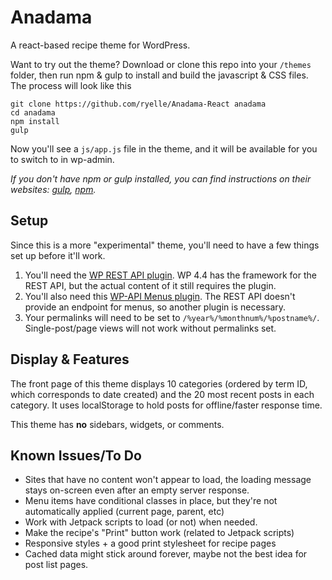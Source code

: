 Anadama
=======

A react-based recipe theme for WordPress.

Want to try out the theme? Download or clone this repo into your `/themes` folder, then run npm & gulp to install and build the javascript & CSS files. The process will look like this

	git clone https://github.com/ryelle/Anadama-React anadama
	cd anadama
	npm install
	gulp

Now you'll see a `js/app.js` file in the theme, and it will be available for you to switch to in wp-admin.

_If you don't have npm or gulp installed, you can find instructions on their websites: [gulp](http://gulpjs.com/), [npm](http://npmjs.com)._

Setup
-----

Since this is a more "experimental" theme, you'll need to have a few things set up before it'll work.

1. You'll need the [WP REST API plugin](https://wordpress.org/plugins/rest-api/). WP 4.4 has the framework for the REST API, but the actual content of it still requires the plugin.
2. You'll also need this [WP-API Menus plugin](https://wordpress.org/plugins/wp-api-menus/). The REST API doesn't provide an endpoint for menus, so another plugin is necessary.
3. Your permalinks will need to be set to `/%year%/%monthnum%/%postname%/`. Single-post/page views will not work without permalinks set.

Display & Features
------------------

The front page of this theme displays 10 categories (ordered by term ID, which corresponds to date created) and the 20 most recent posts in each category. It uses localStorage to hold posts for offline/faster response time.

This theme has **no** sidebars, widgets, or comments.

Known Issues/To Do
------------------

 - Sites that have no content won't appear to load, the loading message stays on-screen even after an empty server response.
 - Menu items have conditional classes in place, but they're not automatically applied (current page, parent, etc)
 - Work with Jetpack scripts to load (or not) when needed.
 - Make the recipe's "Print" button work (related to Jetpack scripts)
 - Responsive styles + a good print stylesheet for recipe pages
 - Cached data might stick around forever, maybe not the best idea for post list pages.
